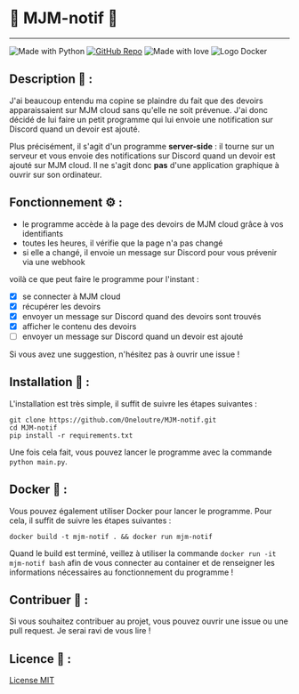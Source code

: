 # :bell:   MJM-notif   :bell:

------------------

![Made with Python](https://img.shields.io/badge/Made%20with-Python-1f425f.svg) [![GitHub Repo](https://img.shields.io/badge/GitHub-Repo_link-green.svg)](https://github.com/Oneloutre/MJM-notif) ![Made with love](https://img.shields.io/badge/%E2%9D%A4%EF%B8%8F_Made_with-love-red) ![Logo Docker](https://img.shields.io/badge/Docker-2CA5E0?style=for-the-badge&logo=docker&logoColor=white)

## Description :page_facing_up: :

J'ai beaucoup entendu ma copine se plaindre du fait que des devoirs apparaissaient sur MJM cloud sans qu'elle ne soit prévenue. J'ai donc décidé de lui faire un petit programme qui lui envoie une notification sur Discord quand un devoir est ajouté.

Plus précisément, il s'agit d'un programme __server-side__ : il tourne sur un serveur et vous envoie des notifications sur Discord quand un devoir est ajouté sur MJM cloud.
Il ne s'agit donc **pas** d'une application graphique à ouvrir sur son ordinateur.

## Fonctionnement :gear: :

- le programme accède à la page des devoirs de MJM cloud grâce à vos identifiants
- toutes les heures, il vérifie que la page n'a pas changé
- si elle a changé, il envoie un message sur Discord pour vous prévenir via une webhook

voilà ce que peut faire le programme pour l'instant :

- [x] se connecter à MJM cloud
- [x] récupérer les devoirs
- [x] envoyer un message sur Discord quand des devoirs sont trouvés
- [x] afficher le contenu des devoirs
- [ ] envoyer un message sur Discord quand un devoir est ajouté

Si vous avez une suggestion, n'hésitez pas à ouvrir une issue !

## Installation :wrench: :

L'installation est très simple, il suffit de suivre les étapes suivantes :

```
git clone https://github.com/Oneloutre/MJM-notif.git
cd MJM-notif
pip install -r requirements.txt
```
Une fois cela fait, vous pouvez lancer le programme avec la commande `python main.py`.

## Docker :whale: :

Vous pouvez également utiliser Docker pour lancer le programme. Pour cela, il suffit de suivre les étapes suivantes :

```
docker build -t mjm-notif . && docker run mjm-notif
```
Quand le build est terminé, veillez à utiliser la commande `docker run -it mjm-notif bash` afin de vous connecter au container et de renseigner les informations nécessaires au fonctionnement du programme !

## Contribuer :handshake: :

Si vous souhaitez contribuer au projet, vous pouvez ouvrir une issue ou une pull request. Je serai ravi de vous lire !



## Licence :scroll: :

[License MIT](https://choosealicense.com/licenses/mit/)